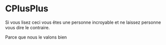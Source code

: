 # CPlusPlus
Si vous lisez ceci vous êtes une personne incroyable et ne laissez personne vous dire le contraire.

Parce que nous le valons bien 
